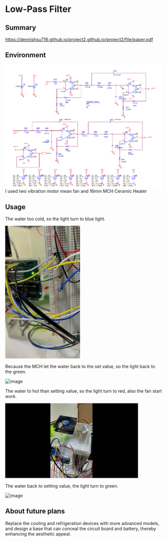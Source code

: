 # Low-Pass Filter
## Summary 
https://dennishsu716.github.io/project2.github.io/project2/file/paper.pdf
## Environment
![image](https://github.com/DennisHsu716/project2.github.io/blob/main/project2/file/orcad.png)
I used two vibration motor mean fan and 16mm MCH Ceramic Heater

## Usage
The water too cold, so the light turn to blue light.

![image](https://github.com/DennisHsu716/project1.github.io/blob/main/image/gif/warm.gif)

Because the MCH let the water back to the set value, so the light back to the green.

![image](https://github.com/DennisHsu716/project1.github.io/blob/main/image/gif/blue%20to%20green.gif)

The water to hot than setting value, so the light turn to red, also the fan start work.

![image](https://github.com/DennisHsu716/project1.github.io/blob/main/image/gif/fan%20work.gif)


The water back to setting value, the light turn to green.

![image](https://github.com/DennisHsu716/project1.github.io/blob/main/image/gif/red%20to%20green.gif)
## About future plans
Replace the cooling and refrigeration devices with more advanced models, and design a base that can conceal the circuit board and battery, thereby enhancing the aesthetic appeal.


